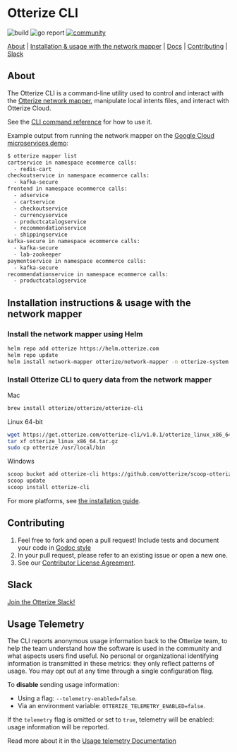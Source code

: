# Otterize CLI

![build](https://github.com/otterize/network-mapper/actions/workflows/build.yaml/badge.svg)
![go report](https://img.shields.io/static/v1?label=go%20report&message=A%2B&color=success)
[![community](https://img.shields.io/badge/slack-Otterize_Slack-purple.svg?logo=slack)](https://joinslack.otterize.com)

[About](#about) | [Installation & usage with the network mapper](#installation-instructions--usage-with-the-network-mapper) | [Docs](https://docs.otterize.com/reference/cli) | [Contributing](#contributing) | [Slack](#slack)

## About

The Otterize CLI is a command-line utility used to control and interact with the [Otterize network mapper](https://github.com/otterize/network-mapper), manipulate local intents files, and interact with Otterize Cloud.

See the [CLI command reference](https://docs.otterize.com/reference/cli) for how to use it.

Example output from running the network mapper on the [Google Cloud microservices demo](https://github.com/GoogleCloudPlatform/microservices-demo):
```bash
$ otterize mapper list
cartservice in namespace ecommerce calls:
  - redis-cart
checkoutservice in namespace ecommerce calls:
  - kafka-secure
frontend in namespace ecommerce calls:
  - adservice
  - cartservice
  - checkoutservice
  - currencyservice
  - productcatalogservice
  - recommendationservice
  - shippingservice
kafka-secure in namespace ecommerce calls:
  - kafka-secure
  - lab-zookeeper
paymentservice in namespace ecommerce calls:
  - kafka-secure
recommendationservice in namespace ecommerce calls:
  - productcatalogservice
```

## Installation instructions & usage with the network mapper
### Install the network mapper using Helm
```bash
helm repo add otterize https://helm.otterize.com
helm repo update
helm install network-mapper otterize/network-mapper -n otterize-system --create-namespace --wait
```
### Install Otterize CLI to query data from the network mapper
Mac
```bash
brew install otterize/otterize/otterize-cli
```
Linux 64-bit
```bash
wget https://get.otterize.com/otterize-cli/v1.0.1/otterize_linux_x86_64.tar.gz
tar xf otterize_linux_x86_64.tar.gz
sudo cp otterize /usr/local/bin
```
Windows
```bash
scoop bucket add otterize-cli https://github.com/otterize/scoop-otterize-cli
scoop update
scoop install otterize-cli
```
For more platforms, see [the installation guide](https://docs.otterize.com/installation#install-the-otterize-cli).


## Contributing
1. Feel free to fork and open a pull request! Include tests and document your code in [Godoc style](https://go.dev/blog/godoc)
2. In your pull request, please refer to an existing issue or open a new one.
3. See our [Contributor License Agreement](https://github.com/otterize/cla/).

## Slack
[Join the Otterize Slack!](https://joinslack.otterize.com)

## Usage Telemetry 
The CLI reports anonymous usage information back to the Otterize team, to help the team understand how the software is used in the community and what aspects users find useful. No personal or organizational identifying information is transmitted in these metrics: they only reflect patterns of usage. You may opt out at any time through a single configuration flag.

To **disable** sending usage information:
- Using a flag: `--telemetry-enabled=false`.
- Via an environment variable: `OTTERIZE_TELEMETRY_ENABLED=false`.

If the `telemetry` flag is omitted or set to `true`, telemetry will be enabled: usage information will be reported.

Read more about it in the [Usage telemetry Documentation](https://docs.otterize.com/otterize-oss/usage-telemetry)
